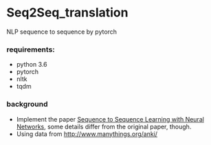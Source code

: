 # Seq2Seq_translation
NLP sequence to sequence by pytorch

### requirements: 
- python 3.6
- pytorch 
- nltk
- tqdm

### background 
- Implement the paper [Sequence to Sequence Learning with Neural Networks](https://arxiv.org/abs/1409.3215), some details differ from the original paper, though. 
- Using data from http://www.manythings.org/anki/
